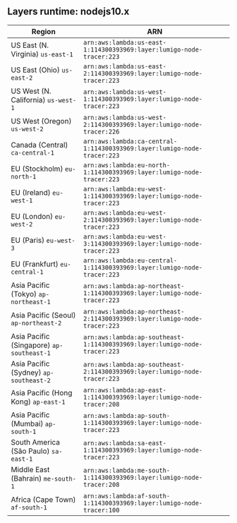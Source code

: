 Layers runtime: nodejs10.x
----
| Region | ARN |
| --- | --- |
|US East (N. Virginia)  `us-east-1`|`arn:aws:lambda:us-east-1:114300393969:layer:lumigo-node-tracer:223`|
|US East (Ohio)  `us-east-2`|`arn:aws:lambda:us-east-2:114300393969:layer:lumigo-node-tracer:223`|
|US West (N. California)  `us-west-1`|`arn:aws:lambda:us-west-1:114300393969:layer:lumigo-node-tracer:223`|
|US West (Oregon)  `us-west-2`|`arn:aws:lambda:us-west-2:114300393969:layer:lumigo-node-tracer:226`|
|Canada (Central)  `ca-central-1`|`arn:aws:lambda:ca-central-1:114300393969:layer:lumigo-node-tracer:223`|
|EU (Stockholm)  `eu-north-1`|`arn:aws:lambda:eu-north-1:114300393969:layer:lumigo-node-tracer:223`|
|EU (Ireland)  `eu-west-1`|`arn:aws:lambda:eu-west-1:114300393969:layer:lumigo-node-tracer:223`|
|EU (London)  `eu-west-2`|`arn:aws:lambda:eu-west-2:114300393969:layer:lumigo-node-tracer:223`|
|EU (Paris)  `eu-west-3`|`arn:aws:lambda:eu-west-3:114300393969:layer:lumigo-node-tracer:223`|
|EU (Frankfurt)  `eu-central-1`|`arn:aws:lambda:eu-central-1:114300393969:layer:lumigo-node-tracer:223`|
|Asia Pacific (Tokyo)  `ap-northeast-1`|`arn:aws:lambda:ap-northeast-1:114300393969:layer:lumigo-node-tracer:223`|
|Asia Pacific (Seoul)  `ap-northeast-2`|`arn:aws:lambda:ap-northeast-2:114300393969:layer:lumigo-node-tracer:223`|
|Asia Pacific (Singapore)  `ap-southeast-1`|`arn:aws:lambda:ap-southeast-1:114300393969:layer:lumigo-node-tracer:223`|
|Asia Pacific (Sydney)  `ap-southeast-2`|`arn:aws:lambda:ap-southeast-2:114300393969:layer:lumigo-node-tracer:223`|
|Asia Pacific (Hong Kong)  `ap-east-1`|`arn:aws:lambda:ap-east-1:114300393969:layer:lumigo-node-tracer:208`|
|Asia Pacific (Mumbai)  `ap-south-1`|`arn:aws:lambda:ap-south-1:114300393969:layer:lumigo-node-tracer:223`|
|South America (São Paulo)  `sa-east-1`|`arn:aws:lambda:sa-east-1:114300393969:layer:lumigo-node-tracer:223`|
|Middle East (Bahrain)  `me-south-1`|`arn:aws:lambda:me-south-1:114300393969:layer:lumigo-node-tracer:208`|
|Africa (Cape Town)  `af-south-1`|`arn:aws:lambda:af-south-1:114300393969:layer:lumigo-node-tracer:100`|
